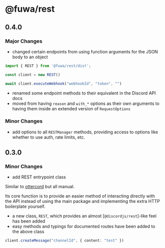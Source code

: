 # @fuwa/rest

## 0.4.0

### Major Changes

- changed certain endpoints from using function arguments for the JSON body to an object

```ts
import { REST } from '@fuwa/rest/dist';

const client = new REST()

await client.executeWebhook("webhookId", "token", "")
```

- renamed some endpoint methods to their equivalent in the Discord API docs
- moved from having `reason` and `with_*` options as their own arguments to having them inside an extended
  version of `RequestOptions`


### Minor Changes

- add options to all `RESTManager` methods, providing access to options like whether to use auth, rate limits, etc.


## 0.3.0

### Minor Changes

- add REST entrypoint class

Similar to [ottercord](https://github.com/Commandtechno/ottercord) but all
  manual.

Its core function is to provide an easier method of interacting directly with
  the API instead of using the main package and implementing the extra HTTP
  boilerplate yourself.

- a new class, `REST`, which provides an almost [`@discordjs/rest`]-like feel
  has been added
- easy methods and typings for documented routes have been added to the above
  class 

```ts
client.createMessage("channelId", { content: "test" })
```
